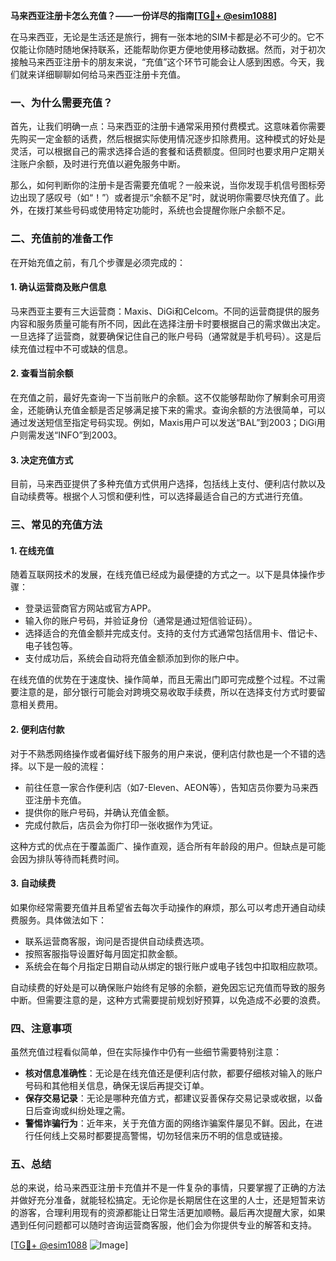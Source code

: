 **马来西亚注册卡怎么充值？——一份详尽的指南[[TG💪+ @esim1088](https://t.me/s/esim1088)]**

在马来西亚，无论是生活还是旅行，拥有一张本地的SIM卡都是必不可少的。它不仅能让你随时随地保持联系，还能帮助你更方便地使用移动数据。然而，对于初次接触马来西亚注册卡的朋友来说，“充值”这个环节可能会让人感到困惑。今天，我们就来详细聊聊如何给马来西亚注册卡充值。

### 一、为什么需要充值？

首先，让我们明确一点：马来西亚的注册卡通常采用预付费模式。这意味着你需要先购买一定金额的话费，然后根据实际使用情况逐步扣除费用。这种模式的好处是灵活，可以根据自己的需求选择合适的套餐和话费额度。但同时也要求用户定期关注账户余额，及时进行充值以避免服务中断。

那么，如何判断你的注册卡是否需要充值呢？一般来说，当你发现手机信号图标旁边出现了感叹号（如“！”）或者提示“余额不足”时，就说明你需要尽快充值了。此外，在拨打某些号码或使用特定功能时，系统也会提醒你账户余额不足。

### 二、充值前的准备工作

在开始充值之前，有几个步骤是必须完成的：

#### 1. 确认运营商及账户信息
马来西亚主要有三大运营商：Maxis、DiGi和Celcom。不同的运营商提供的服务内容和服务质量可能有所不同，因此在选择注册卡时要根据自己的需求做出决定。一旦选择了运营商，就要确保记住自己的账户号码（通常就是手机号码）。这是后续充值过程中不可或缺的信息。

#### 2. 查看当前余额
在充值之前，最好先查询一下当前账户的余额。这不仅能够帮助你了解剩余可用资金，还能确认充值金额是否足够满足接下来的需求。查询余额的方法很简单，可以通过发送短信至指定号码实现。例如，Maxis用户可以发送“BAL”到2003；DiGi用户则需发送“INFO”到2003。

#### 3. 决定充值方式
目前，马来西亚提供了多种充值方式供用户选择，包括线上支付、便利店付款以及自动续费等。根据个人习惯和便利性，可以选择最适合自己的方式进行充值。

### 三、常见的充值方法

#### 1. 在线充值
随着互联网技术的发展，在线充值已经成为最便捷的方式之一。以下是具体操作步骤：

- 登录运营商官方网站或官方APP。
- 输入你的账户号码，并验证身份（通常是通过短信验证码）。
- 选择适合的充值金额并完成支付。支持的支付方式通常包括信用卡、借记卡、电子钱包等。
- 支付成功后，系统会自动将充值金额添加到你的账户中。

在线充值的优势在于速度快、操作简单，而且无需出门即可完成整个过程。不过需要注意的是，部分银行可能会对跨境交易收取手续费，所以在选择支付方式时要留意相关费用。

#### 2. 便利店付款
对于不熟悉网络操作或者偏好线下服务的用户来说，便利店付款也是一个不错的选择。以下是一般的流程：

- 前往任意一家合作便利店（如7-Eleven、AEON等），告知店员你要为马来西亚注册卡充值。
- 提供你的账户号码，并确认充值金额。
- 完成付款后，店员会为你打印一张收据作为凭证。

这种方式的优点在于覆盖面广、操作直观，适合所有年龄段的用户。但缺点是可能会因为排队等待而耗费时间。

#### 3. 自动续费
如果你经常需要充值并且希望省去每次手动操作的麻烦，那么可以考虑开通自动续费服务。具体做法如下：

- 联系运营商客服，询问是否提供自动续费选项。
- 按照客服指导设置好每月固定扣款金额。
- 系统会在每个月指定日期自动从绑定的银行账户或电子钱包中扣取相应款项。

自动续费的好处是可以确保账户始终有足够的余额，避免因忘记充值而导致的服务中断。但需要注意的是，这种方式需要提前规划好预算，以免造成不必要的浪费。

### 四、注意事项

虽然充值过程看似简单，但在实际操作中仍有一些细节需要特别注意：

- **核对信息准确性**：无论是在线充值还是便利店付款，都要仔细核对输入的账户号码和其他相关信息，确保无误后再提交订单。
- **保存交易记录**：无论是哪种充值方式，都建议妥善保存交易记录或收据，以备日后查询或纠纷处理之需。
- **警惕诈骗行为**：近年来，关于充值方面的网络诈骗案件屡见不鲜。因此，在进行任何线上交易时都要提高警惕，切勿轻信来历不明的信息或链接。

### 五、总结

总的来说，给马来西亚注册卡充值并不是一件复杂的事情，只要掌握了正确的方法并做好充分准备，就能轻松搞定。无论你是长期居住在这里的人士，还是短暂来访的游客，合理利用现有的资源都能让日常生活更加顺畅。最后再次提醒大家，如果遇到任何问题都可以随时咨询运营商客服，他们会为你提供专业的解答和支持。

[[TG💪+ @esim1088](https://t.me/s/esim1088) ![Image](https://i.postimg.cc/4NQfJmqS/Snipaste-2025-05-13-00-14-12.png)]